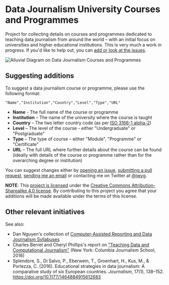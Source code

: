 # Data Journalism University Courses and Programmes

Project for collecting details on courses and programmes dedicated to teaching data journalism from around the world – with an initial focus on universities and higher educational institutions. This is very much a work in progress. If you'd like to help out, you can [add or look at the issues](https://github.com/jwyg/data-journalism-courses/issues).

![Alluvial Diagram on Data Journalism Courses and Programmes](https://i.imgur.com/Kj2pVje.png "Alluvial Diagram on Data Journalism Courses and Programmes")

## Suggesting additions

To suggest a  data journalism course or programme, please use the following format:

```
"Name","Institution","Country","Level","Type","URL"
```

  * **Name** - The full name of the course or programme
  * **Institution** – The name of the university where the course is taught
  * **Country** – The two letter country code (as per [ISO 3166-1 alpha-2](https://en.wikipedia.org/wiki/ISO_3166-1_alpha-2))
  * **Level** – The level of the course - either "Undergraduate" or "Postgraduate"
  * **Type** – The type of course – either "Module", "Programme" or "Certificate"
  * **URL** – The full URL where further details about the course can be found (ideally with details of the course or programme rather than for the overarching degree or institution)
  
  You can suggest changes either by [opening an issue](https://github.com/jwyg/data-journalism-courses/issues), [submitting a pull request](https://github.com/jwyg/data-journalism-courses/pulls), [sending me an email](https://www.kcl.ac.uk/artshums/depts/ddh/people/academic/gray.aspx) or contacting me on Twitter at [@jwyg](http://twitter.com/jwyg).
  
**NOTE**: This [project is licensed](https://github.com/jwyg/data-journalism-courses/blob/master/LICENSE) under the [Creative Commons Attribution-Sharealike 4.0 license](https://creativecommons.org/licenses/by-sa/4.0/). By contributing to this project you agree that your additions will be made available under the terms of this license. 

## Other relevant initiatives

See also:

  * Dan Nguyen's collection of [Computer-Assisted Reporting and Data Journalism Syllabuses](https://github.com/dannguyen/journalism-syllabi)
  * Charles Berret and Cheryl Phillips's report on ["Teaching Data and Computational Journalism"](https://journalism.columbia.edu/system/files/content/teaching_data_and_computational_journalism.pdf) (New York: Columbia Journalism School, 2016)
  * Splendore, S., Di Salvo, P., Eberwein, T., Groenhart, H., Kus, M., & Porlezza, C. (2016). Educational strategies in data journalism: A comparative study of six European countries. *Journalism*, 17(1), 138–152. https://doi.org/10.1177/1464884915612683
